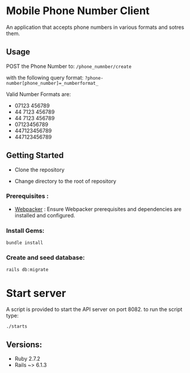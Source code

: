 # Mobile Phone Number Client
An application that accepts phone numbers in various formats and sotres them.

## Usage
POST the Phone Number to:
`/phone_numnber/create`

with the following query format:
`?phone-number[phone_number]=_numberformat_ `

Valid Number Formats are:
- 07123 456789
- 44 7123 456789
- 44 7123 456789
- 07123456789
- 447123456789
- 447123456789

## Getting Started
- Clone the repository

- Change directory to the root of repository

### Prerequisites :

- [Webpacker](https://github.com/rails/webpacker) : Ensure Webpacker prerequisites and dependencies are installed and configured.


### Install Gems:

`bundle install`

### Create and seed database:

`rails db:migrate`

# Start server
A script is provided to start the API server on port 8082. to run the script type:

`./starts`

## Versions:

- Ruby 2.7.2
- Rails ~> 6.1.3